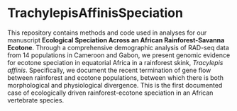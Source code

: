 # TrachylepisAffinisSpeciation
This repository contains methods and code used in analyses for our manuscript **Ecological Speciation Across an African Rainforest-Savanna Ecotone**. Through a comprehensive demographic analysis of RAD-seq data from 14 populations in Cameroon and Gabon, we present genomic evidence for ecotone speciation in equatorial Africa in a rainforest skink, *Tracylepis affinis*. Specifically, we document the recent termination of gene flow between rainforest and ecotone populations, between which there is both morphological and physiological divergence. This is the first documented case of ecologically driven rainforest-ecotone speciation in an African vertebrate species.
